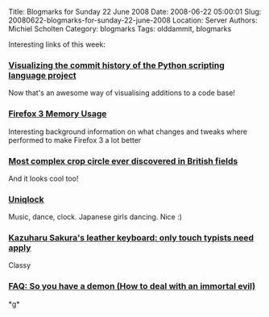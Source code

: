 Title: Blogmarks for Sunday 22 June 2008
Date: 2008-06-22 05:00:01
Slug: 20080622-blogmarks-for-sunday-22-june-2008
Location: Server
Authors: Michiel Scholten
Category: blogmarks
Tags: olddammit, blogmarks

<p>Interesting links of this week:</p>
<h3><a href="http://www.vimeo.com/1093745">Visualizing the commit history of the Python scripting language project</a></h3>
<p>Now that's an awesome way of visualising additions to a code base!</p>
<h3><a href="http://blog.pavlov.net/2008/03/11/firefox-3-memory-usage/">Firefox 3 Memory Usage</a></h3>
<p>Interesting background information on what changes and tweaks where performed to make Firefox 3 a lot better</p>
<h3><a href="http://www.telegraph.co.uk/news/newstopics/howaboutthat/2144652/Most-complex-crop-circle-ever-discovered-in-British-fields.html">Most complex crop circle ever discovered in British fields </a></h3>
<p>And it looks cool too!</p>
<h3><a href="http://www.uniqlo.jp/uniqlock/">Uniqlock</a></h3>
<p>Music, dance, clock. Japanese girls dancing. Nice :)</p>
<h3><a href="http://www.engadget.com/2008/06/16/kazuharu-sakuras-leather-keyboard-only-touch-typists-need-appl/">Kazuharu Sakura's leather keyboard: only touch typists need apply</a></h3>
<p>Classy</p>
<h3><a href="http://www.papertank.com/article/FAQ_So_you_have_a_demon">FAQ: So you have a demon (How to deal with an immortal evil)</a></h3>
<p>*g*</p>
